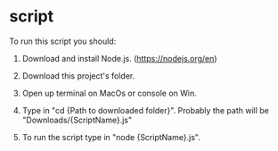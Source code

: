 # script

To run this script you should:

1. Download and install Node.js. (https://nodejs.org/en)

2. Download this project's folder.

3. Open up terminal on MacOs or console on Win.

4. Type in "cd {Path to downloaded folder}". Probably the path will be "Downloads/{ScriptName}.js"

5. To run the script type in "node {ScriptName}.js".
